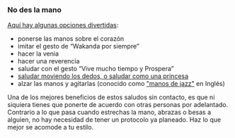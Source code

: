 ### No des la mano

[Aquí hay algunas opciones divertidas](https://twitter.com/figgyjam/status/1234659499169857536): 

- ponerse las manos sobre el corazón 
- imitar el gesto de “Wakanda por siempre” 
- hacer la venia
- hacer una reverencia 
- saludar con el gesto “Vive mucho tiempo y Prospera” 
- [saludar moviendo los dedos, o saludar como una princesa](https://www.facebook.com/watch/?v=224963291966743)
- alzar las manos y agitarlas (conocido como ["manos de jazz"](https://www.thebroadwaybeat.com/post/cdc-urges-citizens-to-avoid-spreading-coronavirus-by-greeting-exclusively-with-jazz-hands) en Inglés)

Una de los mejores beneficios de estos saludos sin contacto, es que ni siquiera tienes que ponerte de acuerdo con otras personas por adelantado. Contrario a lo que pasa cuando estrechas la mano, abrazas o besas a alguien, no hay necesidad de tener un protocolo ya planeado. Haz lo que mejor se acomode a tu estilo.
